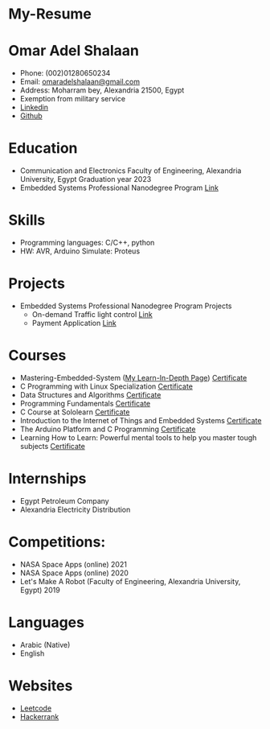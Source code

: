 # My-Resume

# Omar Adel Shalaan
  -	Phone: (002)01280650234
  -	Email: omaradelshalaan@gmail.com 
  -	Address: Moharram bey, Alexandria 21500, Egypt
  -	Exemption from military service
  - [Linkedin](https://www.linkedin.com/in/omar-adel-shalaan-67aaa714b/)
  - [Github](https://github.com/OmarAdelShalaan)
# Education
  -	 Communication and Electronics Faculty of Engineering, Alexandria University, Egypt Graduation year 2023
  -  Embedded Systems Professional Nanodegree Program [Link](https://github.com/OmarAdelShalaan/Embedded-Systems-Professional-Nanodegree-Program)

# Skills
  -	Programming languages: C/C++, python 
  -	HW: AVR, Arduino Simulate: Proteus 

# Projects 
  -	 Embedded Systems Professional Nanodegree Program Projects
		- On-demand Traffic light control [Link](https://github.com/OmarAdelShalaan/Embedded-Systems-Professional-Nanodegree-Program/tree/main/On-demand%20Traffic%20light%20control)
		- Payment Application [Link](https://github.com/OmarAdelShalaan/Embedded-Systems-Professional-Nanodegree-Program/tree/main/Payment%20Application)

# Courses 
  -	Mastering-Embedded-System  ([My Learn-In-Depth Page](https://www.learn-in-depth.com/online-diploma/omaradelshalaan%40gmail.com))  [Certificate](./Certificates/Learn_In_Depth.jpg)
  - C Programming with Linux Specialization  [Certificate](./Certificates/C_Programming_with_Linux_Specialization)
  -	Data Structures and Algorithms  [Certificate](./Certificates/Data_Structures_and_Algorithms.jpg)  
  -	Programming Fundamentals  [Certificate](./Certificates/Programming_Fundamentals.jpg)  
  -	C Course at Sololearn  [Certificate](./Certificates/C_Sololearn.jpg)   
  -	Introduction to the Internet of Things and Embedded Systems  [Certificate](./Certificates/Introduction_to_the_Internet_of_Things_and_Embedded_Systems.jpg) 
  -	The Arduino Platform and C Programming  [Certificate](./Certificates/The_Arduino_Platform_and_C_Programming.jpg)  
  -	Learning How to Learn: Powerful mental tools to help you master tough subjects  [Certificate](./Certificates/Learning_How_to_Learn_Powerful_mental_tools_to_help_you_master_tough_subjects.jpg)  
  
# Internships 
  -	Egypt Petroleum Company 
  -	Alexandria Electricity Distribution 

# Competitions: 
  -	NASA Space Apps (online) 2021 
  -	NASA Space Apps (online) 2020 
  -	Let's Make A Robot (Faculty of Engineering, Alexandria University, Egypt) 2019

# Languages
  - Arabic (Native)
  - English

# Websites
  - [Leetcode](https://leetcode.com/OmarAdelShalaan/)
  - [Hackerrank](https://www.hackerrank.com/omaradelshalaan)
  
